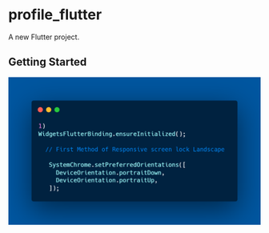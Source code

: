 # profile_flutter

A new Flutter project.

## Getting Started




<img src="assets/first.png" width="900"/>
